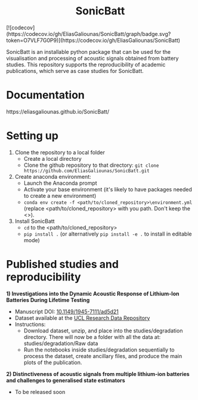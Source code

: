 <h1 align="center">SonicBatt</h1>
[![codecov](https://codecov.io/gh/EliasGaliounas/SonicBatt/graph/badge.svg?token=O7VLF7G0P9)](https://codecov.io/gh/EliasGaliounas/SonicBatt)</h1>

SonicBatt is an installable python package that can be used for the visualisation and processing of acoustic signals obtained from battery studies.
This repository supports the reproducibility of academic publications, which serve as case studies for SonicBatt.

<h1 align="left">Documentation</h1>
https://eliasgaliounas.github.io/SonicBatt/

<h1 align="left">Setting up</h1>

1) Clone the repository to a local folder
   - Create a local directory
   - Clone the github repository to that directory: `git clone https://github.com/EliasGaliounas/SonicBatt.git`
2) Create anaconda environment:
   - Launch the Anaconda prompt
   - Activate your base environment (it's likely to have packages needed to create a new environment)
   - `conda env create -f <path/to/cloned_repository>\environment.yml` (replace <path/to/cloned_repository> with you path. Don't keep the <>).
3) Install SonicBatt
   - `cd` to the <path/to/cloned_repository>
   - `pip install .` (or alternatively `pip install -e .` to install in editable mode)

<h1 align="left">Published studies and reproducibility</h1>

**1) Investigations into the Dynamic Acoustic Response of Lithium-Ion Batteries During Lifetime Testing**
   - Manuscript DOI: [10.1149/1945-7111/ad5d21](https://doi.org/10.1149/1945-7111/ad5d21)
   - Dataset available at the [UCL Research Data Repository](https://rdr.ucl.ac.uk/articles/dataset/Acoustic_response_of_batteries_during_dynamic_tests_through_life/25343527/1)
   - Instructions:
      - Download dataset, unzip, and place into the studies/degradation directory. There will now be a folder with all the data at: studies/degradation/Raw data
      - Run the notebooks inside studies/degradation sequentially to process the dataset, create ancillary files, and produce the main plots of the publication.

**2) Distinctiveness of acoustic signals from multiple lithium-ion batteries and challenges to generalised state estimators**
   - To be released soon